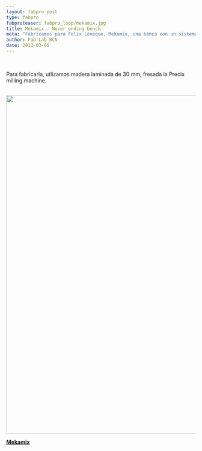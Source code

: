 ```yaml
---
layout: fabpro_post
type: fabpro
fabproteaser: fabpro_loop/mekamix.jpg
title: Mekamix - Never ending bench
meta: "Fabricamos para Felix Leveque, Mekamix, una banca con un sistema de ensamblaje tipo mecano que permite generar distintas formas, e ir adosando un sinfín de componentes, por eso su nombre: Never ending bench (la banca sinfín)."
author: Fab Lab BCN
date: 2012-03-05
---
```

<br>

Para fabricarla, utlizamos madera laminada de 30 mm, fresada la Precix milling machine.

<br>

<img src="http://flxl.files.wordpress.com/2012/02/mekamix_bsf_1-1_015.jpg?w=1000&amp;h=" alt="" width="900" />

<br>

<a title="mekamix" href="http://flxl.wordpress.com/2012/02/29/mekamix-never-ending-bench-made-in-fablab-bcn/#" target="_blank"><strong>Mekamix</strong></a> 

